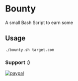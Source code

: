 # Bounty $$$$
A small Bash Script to earn some $$$$

## Usage
```
./bounty.sh target.com
```
### Support :)
[![paypal](https://www.paypalobjects.com/en_US/i/btn/btn_donateCC_LG.gif)](https://www.paypal.com/paypalme/litt1eb0y)
